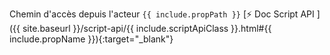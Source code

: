 Chemin d'accès depuis l'acteur `{{ include.propPath }}` [⚡ Doc Script API ]({{ site.baseurl }}/script-api/{{ include.scriptApiClass }}.html#{{ include.propName }}){:target="_blank"}